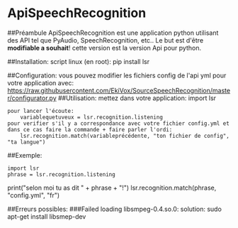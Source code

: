 # ApiSpeechRecognition

##Préambule
ApiSpeechRecognition est une application python utilisant des API tel que PyAudio, SpeechRecognition, etc..
Le but est d'être __modifiable a souhait__! cette version est la version Api pour python.

##Installation:
    script linux (en root):
       pip install lsr

##Configuration:
    vous pouvez modifier les fichiers config de l'api yml pour votre application avec:
        https://raw.githubusercontent.com/EkiVox/SourceSpeechRecognition/master/configurator.py
##Utilisation:
    mettez dans votre application:
        import lsr

    pour lancer l'écoute:
        variablequetuveux = lsr.recognition.listening
    pour verifier s'il y a correspondance avec votre fichier config.yml et dans ce cas faire la commande + faire parler l'ordi:
        lsr.recognition.match(variableprécédente, "ton fichier de config", "ta langue")

##Exemple:

    import lsr
    phrase = lsr.recognition.listening
print("selon moi tu as dit " + phrase + "!")
lsr.recognition.match(phrase, "config.yml", "fr")

##Erreurs possibles:
###Failed loading libsmpeg-0.4.so.0:
    solution: sudo apt-get install libsmep-dev
